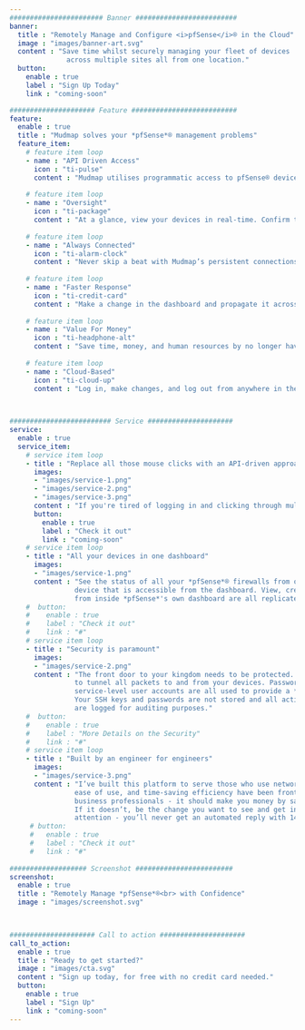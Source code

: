 ```yaml
---
####################### Banner #########################
banner:
  title : "Remotely Manage and Configure <i>pfSense</i>® in the Cloud"
  image : "images/banner-art.svg"
  content : "Save time whilst securely managing your fleet of devices 
              across multiple sites all from one location."
  button:
    enable : true
    label : "Sign Up Today"
    link : "coming-soon"

##################### Feature ##########################
feature:
  enable : true
  title : "Mudmap solves your *pfSense*® management problems"
  feature_item:
    # feature item loop
    - name : "API Driven Access"
      icon : "ti-pulse"
      content : "Mudmap utilises programmatic access to pfSense® devices allowing for single or multi-device configuration."
      
    # feature item loop
    - name : "Oversight"
      icon : "ti-package"
      content : "At a glance, view your devices in real-time. Confirm the status of each device without opening an SSH tunnel or VPN connection."
      
    # feature item loop
    - name : "Always Connected"
      icon : "ti-alarm-clock"
      content : "Never skip a beat with Mudmap’s persistent connections. Let it be your Single-Pane-of-Glass to view the status of your devices."
      
    # feature item loop
    - name : "Faster Response"
      icon : "ti-credit-card"
      content : "Make a change in the dashboard and propagate it across as many devices as needed. Updating rules, alias' and more, is now easy with our interface."
      
    # feature item loop
    - name : "Value For Money"
      icon : "ti-headphone-alt"
      content : "Save time, money, and human resources by no longer having to open an SSH or VPN connection to gain insights or make changes to, your appliances."
      
    # feature item loop
    - name : "Cloud-Based"
      icon : "ti-cloud-up"
      content : "Log in, make changes, and log out from anywhere in the world. No longer are you limited by SSH keys or VPN profiles tied to a particular asset inside your network."
      


######################### Service #####################
service:
  enable : true
  service_item:
    # service item loop
    - title : "Replace all those mouse clicks with an API-driven approach."
      images:
      - "images/service-1.png"
      - "images/service-2.png"
      - "images/service-3.png"
      content : "If you're tired of logging in and clicking through multiple panels and tabs then Mudmap has your back. Mudmap deploys an API to your firewall making remote manipulation easy. Now you can use one platform to view, update or delete records on your devices."
      button:
        enable : true
        label : "Check it out"
        link : "coming-soon"
    # service item loop
    - title : "All your devices in one dashboard"
      images:
      - "images/service-1.png"
      content : "See the status of all your *pfSense*® firewalls from one page. You can also get a detailed view of any
                device that is accessible from the dashboard. View, create, update or delete operations you're used to
                from inside *pfSense*'s own dashboard are all replicated within Mudmap. Everything in one location."
    #  button:
    #    enable : true
    #    label : "Check it out"
    #    link : "#"
    # service item loop
    - title : "Security is paramount"
      images:
      - "images/service-2.png"
      content : "The front door to your kingdom needs to be protected. That's why SSH is used under the hood
                to tunnel all packets to and from your devices. Passwordless-SSH, API token authentication, and
                service-level user accounts are all used to provide a *defence-in-depth* approach to security.
                Your SSH keys and passwords are not stored and all actions within the application and on your device
                are logged for auditing purposes."
    #  button:
    #    enable : true
    #    label : "More Details on the Security"
    #    link : "#"
    # service item loop
    - title : "Built by an engineer for engineers"
      images:
      - "images/service-3.png"
      content : "I’ve built this platform to serve those who use network security appliances every day. Security,
                ease of use, and time-saving efficiency have been front of mind. Mudmap is meant for engineers and
                business professionals - it should make you money by saving time and personnel dissatisfaction. 
                If it doesn’t, be the change you want to see and get in touch. You will always have my undivided 
                attention - you’ll never get an automated reply with 14 days SLA turnaround!"
     # button: 
     #   enable : true
     #   label : "Check it out"
     #   link : "#"
        
################### Screenshot ########################
screenshot:
  enable : true
  title : "Remotely Manage *pfSense*®<br> with Confidence"
  image : "images/screenshot.svg"

  

##################### Call to action #####################
call_to_action:
  enable : true
  title : "Ready to get started?"
  image : "images/cta.svg"
  content : "Sign up today, for free with no credit card needed."
  button:
    enable : true
    label : "Sign Up"
    link : "coming-soon"
---
```

